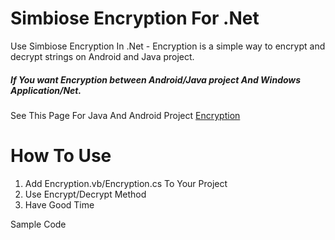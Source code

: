 # Simbiose Encryption For .Net
Use Simbiose Encryption  In .Net - Encryption is a simple way to encrypt and decrypt strings on Android and Java project.

##### If You want Encryption between Android/Java project And Windows Application/Net.
See This Page For Java And Android Project [Encryption](https://github.com/simbiose/Encryption "Heading link")

# How To Use


1. Add Encryption.vb/Encryption.cs To Your Project <br>
2. Use Encrypt/Decrypt Method <br>
3. Have Good Time<br>

Sample Code
